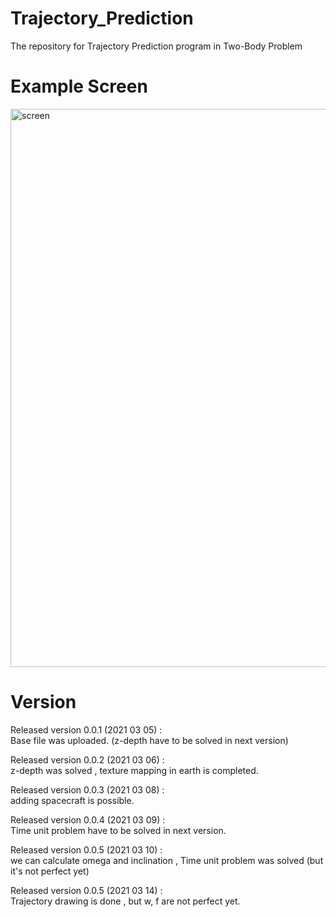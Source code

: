 # Trajectory_Prediction
The repository for Trajectory Prediction program in Two-Body Problem 
   
# Example Screen   
<img width="893" alt="screen" src="https://user-images.githubusercontent.com/61923882/111413732-2982ae00-8722-11eb-9c42-0fe7df4a94a5.PNG">


# Version
Released version 0.0.1 (2021 03 05) :   
Base file was uploaded. (z-depth have to be solved in next version)   
   
Released version 0.0.2 (2021 03 06) :  
z-depth was solved , texture mapping in earth is completed.   
   
Released version 0.0.3 (2021 03 08) :  
adding spacecraft is possible.   
   
Released version 0.0.4 (2021 03 09) :  
Time unit problem have to be solved in next version.   
   
Released version 0.0.5 (2021 03 10) :   
we can calculate omega and inclination , Time unit problem was solved (but it's not perfect yet)   
   
Released version 0.0.5 (2021 03 14) :   
Trajectory drawing is done , but w, f are not perfect yet.   
